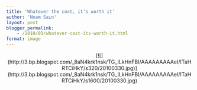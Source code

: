 ```yaml
---
title: 'Whatever the cost, it’s worth it'
author: 'Noam Sain'
layout: post
blogger_permalink:
    - /2010/03/whatever-cost-its-worth-it.html
format: image
---
```


<div style="clear: both; text-align: center;">[![](http://3.bp.blogspot.com/_8aN4krk1nsk/TG_ILkHnFBI/AAAAAAAAAeI/ITaHRTCiHkY/s320/20100330.jpg)](http://3.bp.blogspot.com/_8aN4krk1nsk/TG_ILkHnFBI/AAAAAAAAAeI/ITaHRTCiHkY/s1600/20100330.jpg)</div>